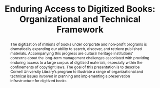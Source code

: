 ---
abstract: The digitization of millions of books under corporate and non-profit programs
  is dramatically expanding our ability to search, discover, and retrieve published
  materials. Accompanying this progress are cultural heritage institutions’ concerns
  about the long-term management challenges associated with providing enduring access
  to a large corpus of digitized materials, especially within the confinements of
  copyright laws. The goal of this presentation is to describe Cornell University
  Library’s program to illustrate a range of organizational and technical issues involved
  in planning and implementing a preservation infrastructure for digitized books.
creators:
- Rieger, Oya Y.
- Kehoe, Bill
date: null
document_url: https://services.phaidra.univie.ac.at/api/object/o:294102/download
grand_parent: iPRES
institutions: []
keywords:
- london
landing_page_url: https://phaidra.univie.ac.at/o:294102
language: eng
layout: publication
license: CC BY-SA 3.0 AT
notes_url: null
parent: iPRES 2008
publication_type: paper
size: 81692
slides_url: null
source_name: iPRES
stream_url: null
title: 'Enduring Access to Digitized Books: Organizational and Technical Framework'
year: 2008
---